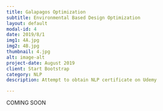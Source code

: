 ```yaml
---
title: Galapagos Optimization
subtitle: Environmental Based Design Optimization
layout: default
modal-id: 4
date: 2019/8/1
img1: 4A.jpg
img2: 4B.jpg
thumbnail: 4.jpg
alt: image-alt
project-date: August 2019
client: Start Bootstrap
category: NLP
description: Attempt to obtain NLP certificate on Udemy

---
```

COMING SOON
